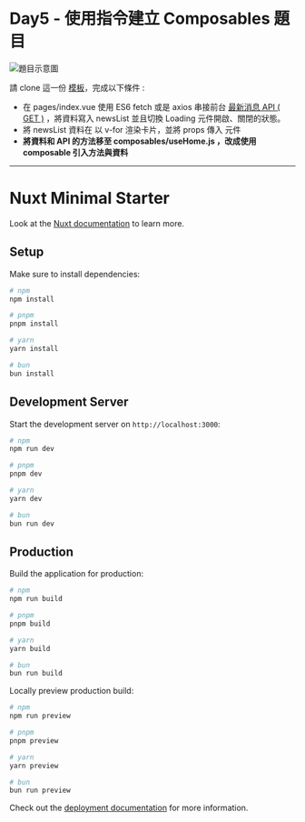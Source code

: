 # Day5 - 使用指令建立 Composables 題目

![題目示意圖](https://hackmd.io/_uploads/B1ehHzH-Jg.png)

請 clone 這一份 [模板](https://github.com/jasonlu0525/nuxt3-live-question/tree/day5-composable)，完成以下條件 :

- 在 pages/index.vue 使用 ES6 fetch 或是 axios 串接前台 [最新消息 API ( GET )](https://nuxr3.zeabur.app/swagger/#/Home%2FNews%20-%20%E6%9C%80%E6%96%B0%E6%B6%88%E6%81%AF) ，將資料寫入 newsList 並且切換 Loading 元件開啟、關閉的狀態。
- 將 newsList 資料在 <NewsCard  /> 以 v-for 渲染卡片，並將 props 傳入<NewsCard  /> 元件
- **將資料和 API 的方法移至 composables/useHome.js ，改成使用 composable 引入方法與資料**

---

# Nuxt Minimal Starter

Look at the [Nuxt documentation](https://nuxt.com/docs/getting-started/introduction) to learn more.

## Setup

Make sure to install dependencies:

```bash
# npm
npm install

# pnpm
pnpm install

# yarn
yarn install

# bun
bun install
```

## Development Server

Start the development server on `http://localhost:3000`:

```bash
# npm
npm run dev

# pnpm
pnpm dev

# yarn
yarn dev

# bun
bun run dev
```

## Production

Build the application for production:

```bash
# npm
npm run build

# pnpm
pnpm build

# yarn
yarn build

# bun
bun run build
```

Locally preview production build:

```bash
# npm
npm run preview

# pnpm
pnpm preview

# yarn
yarn preview

# bun
bun run preview
```

Check out the [deployment documentation](https://nuxt.com/docs/getting-started/deployment) for more information.
